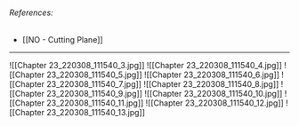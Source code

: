 ###### References:
- [[NO - Cutting Plane]]

---
![[Chapter 23_220308_111540_3.jpg]]
![[Chapter 23_220308_111540_4.jpg]]
![[Chapter 23_220308_111540_5.jpg]]
![[Chapter 23_220308_111540_6.jpg]]
![[Chapter 23_220308_111540_7.jpg]]
![[Chapter 23_220308_111540_8.jpg]]
![[Chapter 23_220308_111540_9.jpg]]
![[Chapter 23_220308_111540_10.jpg]]
![[Chapter 23_220308_111540_11.jpg]]
![[Chapter 23_220308_111540_12.jpg]]
![[Chapter 23_220308_111540_13.jpg]]
